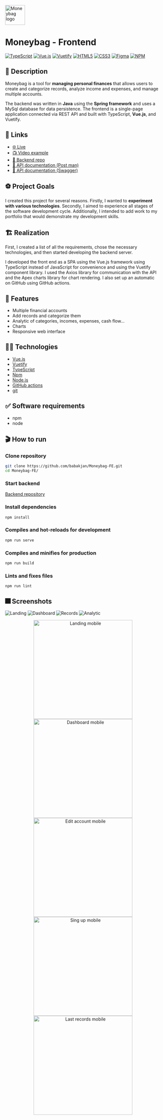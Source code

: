 <img src="public/moneybag-logo.svg" alt="Moneybag logo" width=64 />

# Moneybag - Frontend

[![TypeScript](https://img.shields.io/badge/typescript-%23007ACC.svg?style=flat&logo=typescript&logoColor=white)](https://www.typescriptlang.org)
[![Vue.js](https://img.shields.io/badge/vuejs-%2335495e.svg?style=flat&logo=vuedotjs&logoColor=white&color=3eb27f)](https://vuejs.org)
[![Vuetify](https://img.shields.io/badge/Vuetify-1867C0?style=flat&logo=vuetify&logoColor=white&color=1597f6)](https://vuetifyjs.com/en/)
[![HTML5](https://img.shields.io/badge/html5-%23E34F26.svg?style=flat&logo=html5&logoColor=white)](https://html.spec.whatwg.org/multipage/)
[![CSS3](https://img.shields.io/badge/css3-%231572B6.svg?style=flat&logo=css3&logoColor=white&color=264bdc)](https://www.w3.org/Style/CSS/Overview.en.html)
[![Figma](https://img.shields.io/badge/figma-%23F24E1E.svg?style=flat&logo=figma&logoColor=white&color=5551ff)](https://www.figma.com)
[![NPM](https://img.shields.io/badge/NPM-%23CB3837.svg?style=flat&logo=npm&logoColor=white)](https://www.npmjs.com)

## 📝 Description

Moneybag is a tool for **managing personal finances** that allows users to create and categorize records, analyze income
and expenses, and manage multiple accounts.

The backend was written in **Java** using the **Spring framework** and uses a MySql database for data persistence. The
frontend is a single-page application connected via REST API and built with TypeScript, **Vue.js**, and Vuetify.

## 🔗 Links

- [🌐 Live](https://aws.dkk8cbmf1rlz.amplifyapp.com/login)
- [📺 Video example](https://www.youtube.com/watch?v=rzZ-Xvy9iwY)
- [💅 Backend repo](https://github.com/janbabak/Moneybag-BE)
- [📯 API documentation (Post man)](https://documenter.getpostman.com/view/13190557/2s93CRKWwv)
- [📄 API documentation (Swagger)](https://janbabak.github.io/Moneybag-BE/)

## ⚽️ Project Goals

I created this project for several reasons. Firstly, I wanted to **experiment with various technologies**. Secondly, I
aimed to experience all stages of the software development cycle. Additionally, I intended to add work to my portfolio
that would demonstrate my development skills.

## 🏗️ Realization

First, I created a list of all the requirements, chose the necessary technologies, and then started developing the
backend server.

I developed the front end as a SPA using the Vue.js framework using TypeScript instead of JavaScript for convenience and
using the Vuetify component library. I used the Axios library for communication with the API and the Apex charts library
for chart rendering. I also set up an automatic on GitHub using GitHub actions.

## 🚀 Features

- Multiple financial accounts
- Add records and categorize them
- Analytic of categories, incomes, expenses, cash flow...
- Charts
- Responsive web interface

## 🧑‍🔬 Technologies

- [Vue.js](https://vuejs.org)
- [Vuetify](https://vuetifyjs.com/en/)
- [TypeScript](https://www.typescriptlang.org)
- [Npm](https://www.npmjs.com)
- [Node.js](https://nodejs.org/en)
- [GitHub actions](https://github.com/features/actions)
- [git](https://git-scm.com)

## ✅ Software requirements

- npm
- node

## 🎬 How to run

### Clone repository

```bash
git clone https://github.com/babakjan/Moneybag-FE.git
cd Moneybag-FE/
```

### Start backend

[Backend repository](https://github.com/babakjan/Moneybag-BE)

### Install dependencies

```bash
npm install
```

### Compiles and hot-reloads for development

```bash
npm run serve
```

### Compiles and minifies for production

```bash
npm run build
```

### Lints and fixes files

```
npm run lint
```

## 🎆 Screenshots

<img src="assets/images/desktop/mockups/webp/landing-shadow,rounded.webp" alt="Landing" />
<img src="assets/images/desktop/mockups/webp/dashboard-shadow,rounded.webp" alt="Dashboard" />
<img src="assets/images/desktop/mockups/webp/records-shadow,rounded.webp" alt="Records" />
<img src="assets/images/desktop/mockups/webp/analytic-shadow,rounded.webp" alt="Analytic" />

<p align="center">
    <img src="assets/images/mobile/mockups/webp/landing.webp" alt="Landing mobile" height=320/>
    <img src="assets/images/mobile/mockups/webp/dashboard.webp" alt="Dashboard mobile" height=320/>
    <img src="assets/images/mobile/mockups/webp/edit-account.webp" alt="Edit account mobile" height=320/>
    <img src="assets/images/mobile/mockups/webp/sign-up.webp" alt="Sing up mobile" height=320/>
    <img src="assets/images/mobile/mockups/webp/last-records.webp" alt="Last records mobile" height=320/>
</p>
